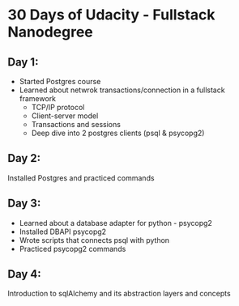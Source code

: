 # 30 Days of Udacity - Fullstack Nanodegree

## Day 1:
- Started Postgres course
- Learned about netwrok transactions/connection in a fullstack framework
    - TCP/IP protocol
    - Client-server model 
    - Transactions and sessions
    - Deep dive into 2 postgres clients (psql & psycopg2)

## Day 2:
Installed Postgres and practiced commands

## Day 3:
- Learned about a database adapter for python - psycopg2
- Installed DBAPI psycopg2
- Wrote scripts that connects psql with python
- Practiced psycopg2 commands

## Day 4:
Introduction to sqlAlchemy and its abstraction layers and concepts 
